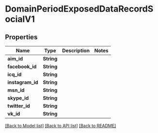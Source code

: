 # DomainPeriodExposedDataRecordSocialV1

## Properties

Name | Type | Description | Notes
------------ | ------------- | ------------- | -------------
**aim_id** | **String** |  |
**facebook_id** | **String** |  |
**icq_id** | **String** |  |
**instagram_id** | **String** |  |
**msn_id** | **String** |  |
**skype_id** | **String** |  |
**twitter_id** | **String** |  |
**vk_id** | **String** |  |

[[Back to Model list]](../README.md#documentation-for-models) [[Back to API list]](../README.md#documentation-for-api-endpoints) [[Back to README]](../README.md)
